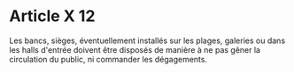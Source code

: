 # Article X 12

Les bancs, sièges, éventuellement installés sur les plages, galeries ou dans les halls d'entrée doivent être disposés de manière à ne pas gêner la circulation du public, ni commander les dégagements.
